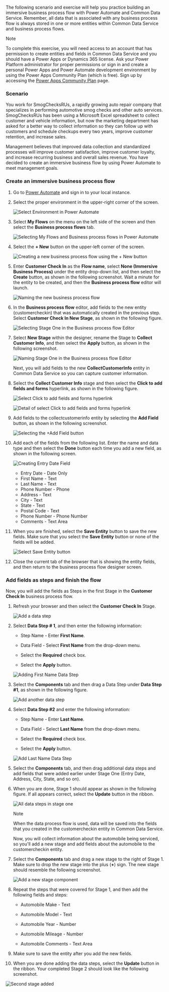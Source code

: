 The following scenario and exercise will help you practice building an immersive business process flow 
with Power Automate and Common Data Service. Remember, all data
that is associated with any business process flow is always stored in one or
more entities within Common Data Service and business process flows.

> [!NOTE]
> To complete this exercise, you will need access to an account that has permission to create entities and fields in Common Data Service and you should have a Power Apps or Dynamics 365 license. Ask your Power Platform administrator for proper permissions or sign in and create a personal Power Apps and Power Automate development environment by using the Power Apps Community Plan (which is free). Sign up by accessing the [Power Apps Community Plan](https://powerapps.microsoft.com/communityplan/?azure-portal=true) page.

### Scenario

You work for SmogChecksRUs, a rapidly growing auto repair company 
that specializes in performing automotive smog checks and other
auto services. SmogChecksRUs has been using a Microsoft Excel spreadsheet to
collect customer and vehicle information, but now the marketing department has asked
for a better way to collect information so they can follow up with
customers and schedule checkups every two years, improve customer
retention, and increase sales.

Management believes that improved data collection and standardized processes
will improve customer satisfaction, improve customer loyalty, and
increase recurring business and overall sales revenue. You have decided
to create an immersive business flow by using Power Automate to meet
management goals. 

### Create an immersive business process flow

1. Go to [Power Automate](https://preview.flow.microsoft.com/?azure-portal=true) and sign
in to your local instance. 

1. Select the proper environment in the upper-right corner of the screen.

	![Select Environment in Power Automate](../media/3-selecting-environment-power-automate.png)

1. Select **My Flows** on the menu on the left side of the screen and then select the **Business process flows** tab.

	![Selecting My Flows and Business process flows in Power Automate](../media/4-selecting-my-flows-business-process-flows-power-automate.png)

1. Select the **+ New** button on the upper-left corner of the screen.

	![Creating a new business process flow using the + New button](../media/5-creating-new-business-process-flow-using-new-button.png)

1. Enter **Customer Check In** as the **Flow name**, select **None (Immersive Business Process)** 
under the entity drop-down list, and then select the **Create** button, as shown in the following screenshot. Wait a minute for the 
entity to be created, and then the **Business process flow** editor will launch.

   ![Naming the new business process flow](../media/6-naming-new-business-process-flow.png)

1. In the **Business process flow** editor, add fields to the 
new entity (customercheckin) that was automatically created in the previous step. 
Select **Customer Check In New Stage**, as shown in the following figure.

   ![Selecting Stage One in the Business process flow Editor](../media/7-selecting-stage-one-business-process-flow-editor.png)

1. Select **New Stage** within the designer, rename the Stage to
**Collect Customer Info**, and then select the **Apply** button, as shown
in the following screenshot.

   ![Naming Stage One in the Business process flow Editor](../media/8-naming-stage-one-business-process-flow-editor.png)

   Next, you will add fields to the new **CollectCustomerInfo** entity in Common Data Service so you can capture customer information.

1. Select the **Collect Customer Info** stage and then select the **Click to add fields and forms** hyperlink, as shown in the following figure.

	![Select Click to add fields and forms hyperlink](../media/9-select-click-add-fields-and-forms-hyperlink.png)

	![Detail of select Click to add fields and forms hyperlink](../media/10-select-click-add-fields-and-forms-hyperlink.png)

1. Add fields to the collectcustomerinfo entity by selecting the **Add Field** button, as shown in the following screenshot.

   ![Selecting the +Add Field button](../media/11-selecting-add-field-button.png)

1. Add each of the fields from the following list. Enter the name and data type and
then select the **Done** button each time you add a new field, as shown in the following screen.

   ![Creating Entry Date Field](../media/12-creating-entry-date-field.png)

	- Entry Date - Date Only
	- First Name - Text
	- Last Name - Text
	- Phone Number - Phone
	- Address - Text
	- City - Text
	- State - Text
	- Postal Code - Text
	- Phone Number - Phone Number
	- Comments - Text Area

1. When you are finished, select the **Save Entity** button to save 
the new fields. Make sure that you select the **Save Entity** button or none
of the fields will be added.

   ![Select Save Entity button](../media/13-select-save-entity-button.png)

1. Close the current tab of the browser that is showing the entity fields, and then 
return to the business process flow designer screen.

### Add fields as steps and finish the flow

Now, you will add the fields as Steps in the first Stage in the **Customer Check In** business process flow. 

1. Refresh your browser and then select the **Customer Check In** Stage.

	![Add a data step](../media/14-add-data-step.png)

1. Select **Data Step # 1**, and then enter the following information:

	-   Step Name - Enter **First Name**.
		
	-   Data Field - Select **First Name** from the drop-down menu.
		
	-   Select the **Required** check box.
		
	-   Select the **Apply** button.
		
	![Adding First Name Data Step](../media/15-adding-first-name-data-step.png)

1. Select the **Components** tab and then drag a Data Step under **Data Step #1**, as shown in the following figure.

   ![Add another data step](../media/16-add-another-data-step.png)

1. Select **Data Step #2** and enter the following information:

	-   Step Name - Enter **Last Name**.
	
	-   Data Field - Select **Last Name** from the drop-down menu.
	
	-   Select the **Required** check box.
	
	-   Select the **Apply** button.

	![Add Last Name Data Step](../media/17-add-last-name-data-step.png)

1. Select the **Components** tab, and then drag additional data steps and add
fields that were added earlier under Stage One (Entry Date, Address, City, State, and so on).

1. When you are done, Stage 1 should appear as shown in the following figure. If all
appears correct, select the **Update** button in the ribbon.

   ![All data steps in stage one](../media/18-all-data-steps-stage-one.png)

	> [!NOTE]
	> When the data process flow is used, data will be saved into the
	fields that you created in the customercheckin entity in Common Data Service.

	Now, you will collect information about the automobile being serviced, so you'll add a new stage and add fields about the automobile to the customercheckin entity.

1. Select the **Components** tab and drag a new stage to the right of
Stage 1. Make sure to drop the new stage into the plus (**+**) sign. The new stage should
resemble the following screenshot.

   ![Add a new stage component](../media/19-add-new-stage-component.png)

1. Repeat the steps that were covered for Stage 1, and then add the following fields and steps:

	-   Automobile Make - Text
	
	-   Automobile Model - Text
	
	-   Automobile Year - Number
	
	-   Automobile Mileage - Number
	
	-   Automobile Comments - Text Area

1. Make sure to save the entity after you add the new fields.

1. When you are done adding the data steps, select the **Update**
button in the ribbon. Your completed Stage 2 should look like the following screenshot.

![Second stage added](../media/20-second-stage-added.png)
